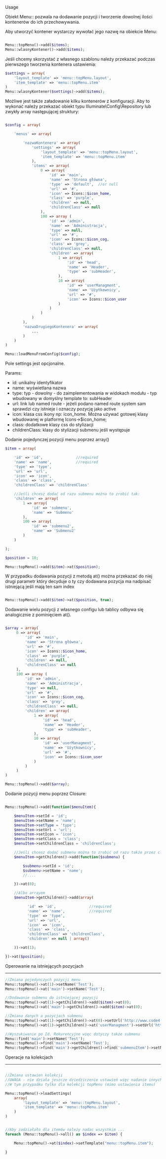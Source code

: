 Usage


Obiekt Menu:: pozwala na dodawanie pozycji i tworzenie dowolnej ilości kontenerów do ich przechowywania.

Aby utworzyć kontener wystarczy wywołać jego nazwę na obiekcie Menu:

```php

Menu::topMenu()->add($items);
Menu::wlasnyKontener()->add($items);

```

Jeśli chcemy skorzystać z własnego szablonu należy przekazać podczas pierwszego tworzenia kontenera ustawienia:

```php
$settings = array(
    'layout_template' => 'menu::topMenu.layout',
    'item_template' => 'menu::topMenu.item'
)
Menu::wlasnyKontener($settings)->add($items);
```

Możliwe jest także załadowanie kilku kontenerów z konfiguracji. Aby to wykonać należy przekazać obiekt typu Illuminate\Config\Repository
lub zwykły array następującej struktury:

```php

$config = array(

    'menus' => array(

        'nazwaKontenera' => array(
            'settings' => array(
                'layout_template' => 'menu::topMenu.layout',
                'item_template' => 'menu::topMenu.item'
            ),
            'items' => array(
                0 => array(
                    'id' => 'main',
                    'name' => 'Strona główna',
                    'type' => 'default',  //or null
                    'url' => '#',
                    'icon' => Icons::$icon_home,
                    'class' => 'purple',
                    'children' => null,
                    'childrenClass' => null
                ),
                100 => array (
                    'id' => 'admin',
                    'name' => 'Administracja',
                    'type' => null,
                    'url' => '#',
                    'icon' => Icons::$icon_cog,
                    'class' => 'grey',
                    'childrenClass' => null,
                    'children' => array(
                        1 => array(
                            'id' => 'head',
                            'name' => 'Header',
                            'type' => 'subHeader',
                        ),
                        10 => array(
                            'id' => 'userManagment',
                            'name' => 'Użytkownicy',
                            'url' => '#',
                            'icon' => Icons::$icon_user
                        )
                    )
                )
            )
        ),
        'nazwaDrugiegoKontenera' => array(
            ...
        )
    )
)

Menu::loadMenuFromConfig($config);

```

Pole settings jest opcjonalne.


Params:

* id: unikalny identyfikator
* name: wyświetlana nazwa
* type: typ - dowolny - do zaimplementowania w widokach modułu  - typ wbudowany w domyślny template to: subHeader
* url: link lub named route - jeżeli podano named route system sam sprawdzi czy istnieje i oznaczy pozycję jako active
* icon: klasa css ikony np: icon_home. Można używać gotowej klasy wbudowanej w platformę Icons->$icon_home;
* class: dodatkowe klasy css do stylizacji
* childrenClass: klasy do stylizacji submenu jeśli występuje


Dodanie pojedynczej pozycji menu poprzez array()

```php
$item = array(

    'id' => 'id',               //required
    'name' => 'name',           //required
    'type' => 'type',
    'url' => 'url',
    'icon' => 'icon',
    'class' => 'class',
    'childrenClass' => 'childrenClass'

    //Jeśli chcesz dodać od razu submenu można to zrobić tak:
    'children' => array(
        1 => array(
            'id' => 'submenu',
            'name' => 'Submenu'
        ),
        100 => array(
            'id' => 'submenu2',
            'name' => 'Submenu2'
        )
    )

);

$position = 10;

Menu::topMenu()->add($item)->at($position);
```

W przypadku dodawania pozycji z metodą at() można przekazać do niej drugi parametr który decyduje o ty czy dodawana pozycja ma nadpisać istniejącą jeśli mają ten sam index

```php

Menu::topMenu()->add($item)->at($position, true);

```


Dodawanie wielu pozycji z własnego configu lub tablicy odbywa się analogicznie z pominięciem at().

```php

$array = array(
     0 => array(
         'id' => 'main',
         'name' => 'Strona główna',
         'url' => '#',
         'icon' => Icons::$icon_home,
         'class' => 'purple',
         'children' => null,
         'childrenClass' => null
     ),
     100 => array (
         'id' => 'admin',
         'name' => 'Administracja',
         'type' => null,
         'url' => '#',
         'icon' => Icons::$icon_cog,
         'class' => 'grey',
         'childrenClass' => null,
         'children' => array(
             1 => array(
                 'id' => 'head',
                 'name' => 'Header',
                 'type' => 'subHeader',
             ),
             10 => array(
                 'id' => 'userManagment',
                 'name' => 'Użytkownicy',
                 'url' => '#',
                 'icon' => Icons::$icon_user
             )
         )
     )
)

Menu::topMenu()->add($array);

```

Dodanie pozycji menu poprzez Closure:

```php

Menu::topMenu()->add(function($menuItem){

    $menuItem->setId = 'id';
    $menuItem->setName = 'name';
    $menuItem->setType = 'type';
    $menuItem->setUrl = 'url';
    $menuItem->setIcon = 'icon';
    $menuItem->setClass = 'class';
    $menuItem->setChildrenClass = 'childrenClass';

    //Jeśli chcesz dodać submenu można to zrobić od razu także przez closure:
    $menuItem->getChildren()->add(function($submenu) {

        $submenu->setId = 'id';
        $submenu->setName = 'name';
        //....

    })->at(0);

    //Albo arrayem
    $menuItem->getChildren()->add(array(

          'id' => 'id',               //required
          'name' => 'name',           //required
          'type' => 'type',
          'url' => 'url',
          'icon' => 'icon',
          'class' => 'class',
          'childrenClass' => 'childrenClass',
          'children' => null | array()

    ))->at(1);

})->at($position);

```

Operowanie na istniejących pozycjach
_______________

```php
//Zmiana pojedynczych pozycji menu
Menu::topMenu()->at(1)->setName('Test');
Menu::topMenu()->at('main')->setName('Test');

//Dodawanie submenu do istniejącej pozycji
Menu::topMenu()->at(1)->getChildren()->add($item)->at(0);
Menu::topMenu()->at('main')->getChildren()->add($item)->at(0);

//Zmiana danych a pozycjach submenu
Menu::topMenu()->at(1)->getChildren()->at(0)->setUrl('http://www.code4.pl/');
Menu::topMenu()->at(1)->getChildren()->at('userManagment')->setUrl('http://www.code4.pl/');

//Wyszukiwanie po Id. Rekurencyjne więc dotyczy także submenu
Menu::find('main')->setName('Test');
Menu::topMenu()->find('main')->setName('Test');
Menu::topMenu()->find('main')->getChildren()->find('submenuItem')->setName('Submenu Item');

```

Operacje na kolekcjach
_______________

```php

//Zmiana ustawien kolekcji
//UWAGA - nie działa jeszcze dziedziczenie ustawień więc nadanie innych widoków zadziała tylko dla elementu któremy ten widok ustawimy.
//W tym przypadku tylko dla kolekcji topMenu (mimo ustawienia itemu)

Menu::topMenu()->loadSettings(
    array(
        'layout_template' => 'menu::topMenu.layout',
        'item_template' => 'menu::topMenu.item'
    )
)


//Aby zadziałało dla itemów należy nadac wszystkim ...
foreach (Menu::topMenu()->all() as $index => $item) {

    Menu::topMenu()->at($index)->setTemplate("menu::topMenu.item");

}

```